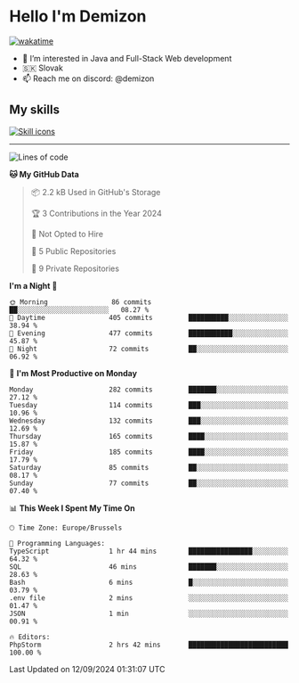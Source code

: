 # Hello I'm Demizon
[![wakatime](https://wakatime.com/badge/user/6ad1949f-d6d7-44f9-9eee-c35e54cc499b.svg)](https://wakatime.com/@6ad1949f-d6d7-44f9-9eee-c35e54cc499b)
- 👀 I’m interested in Java and Full-Stack Web development
- 🇸🇰 Slovak
- 📫 Reach me on discord: @demizon

## My skills
[![Skill icons](https://skillicons.dev/icons?i=java,js,ts,html,css,react,nextjs,tailwind,supabase,py,git,docker,linux,mysql,postgres,mongo&theme=dark)](https://github.com/Demizon3433)

---

<!--START_SECTION:waka-->
![Lines of code](https://img.shields.io/badge/From%20Hello%20World%20I%27ve%20Written-294.9%20thousand%20lines%20of%20code-blue)

**🐱 My GitHub Data** 

> 📦 2.2 kB Used in GitHub's Storage 
 > 
> 🏆 3 Contributions in the Year 2024
 > 
> 🚫 Not Opted to Hire
 > 
> 📜 5 Public Repositories 
 > 
> 🔑 9 Private Repositories 
 > 
**I'm a Night 🦉** 

```text
🌞 Morning                86 commits          ██░░░░░░░░░░░░░░░░░░░░░░░   08.27 % 
🌆 Daytime                405 commits         ██████████░░░░░░░░░░░░░░░   38.94 % 
🌃 Evening                477 commits         ███████████░░░░░░░░░░░░░░   45.87 % 
🌙 Night                  72 commits          ██░░░░░░░░░░░░░░░░░░░░░░░   06.92 % 
```
📅 **I'm Most Productive on Monday** 

```text
Monday                   282 commits         ███████░░░░░░░░░░░░░░░░░░   27.12 % 
Tuesday                  114 commits         ███░░░░░░░░░░░░░░░░░░░░░░   10.96 % 
Wednesday                132 commits         ███░░░░░░░░░░░░░░░░░░░░░░   12.69 % 
Thursday                 165 commits         ████░░░░░░░░░░░░░░░░░░░░░   15.87 % 
Friday                   185 commits         ████░░░░░░░░░░░░░░░░░░░░░   17.79 % 
Saturday                 85 commits          ██░░░░░░░░░░░░░░░░░░░░░░░   08.17 % 
Sunday                   77 commits          ██░░░░░░░░░░░░░░░░░░░░░░░   07.40 % 
```


📊 **This Week I Spent My Time On** 

```text
🕑︎ Time Zone: Europe/Brussels

💬 Programming Languages: 
TypeScript               1 hr 44 mins        ████████████████░░░░░░░░░   64.32 % 
SQL                      46 mins             ███████░░░░░░░░░░░░░░░░░░   28.63 % 
Bash                     6 mins              █░░░░░░░░░░░░░░░░░░░░░░░░   03.79 % 
.env file                2 mins              ░░░░░░░░░░░░░░░░░░░░░░░░░   01.47 % 
JSON                     1 min               ░░░░░░░░░░░░░░░░░░░░░░░░░   00.91 % 

🔥 Editors: 
PhpStorm                 2 hrs 42 mins       █████████████████████████   100.00 % 
```


 Last Updated on 12/09/2024 01:31:07 UTC
<!--END_SECTION:waka-->
